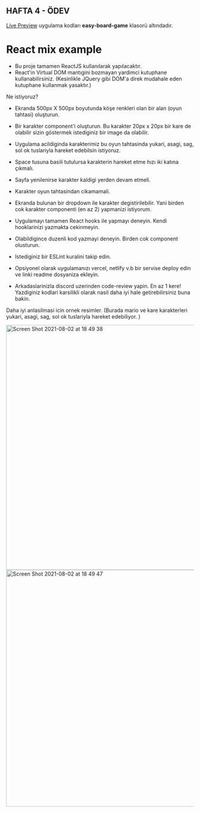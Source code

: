 ## HAFTA 4 - ÖDEV

[Live Preview](https://bootcamp-emreckmk-country-app.netlify.app/)
uygulama kodları **easy-board-game** klasorü altındadır.

# React mix example

- Bu proje tamamen ReactJS kullanılarak yapılacaktır.
- React'in Virtual DOM mantıgini bozmayan yardimci kutuphane kullanabilirsiniz. (Kesinlikle JQuery gibi DOM'a direk mudahale eden kutuphane kullanmak yasaktır.)

Ne istiyoruz?

- Ekranda 500px X 500px boyutunda köşe renkleri olan bir alan (oyun tahtasi) oluşturun.
- Bir karakter component'i oluşturun. Bu karakter 20px x 20px bir kare de olabilir sizin göstermek istediginiz bir image da olabilir.
- Uygulama acildiginda karakterimiz bu oyun tahtasinda yukari, asagi, sag, sol ok tuslariyla hareket edebilsin istiyoruz.
- Space tusuna basili tutulursa karakterin hareket etme hızı iki katına çıkmalı.
- Sayfa yenilenirse karakter kaldigi yerden devam etmeli.
- Karakter oyun tahtasindan cikamamali.
- Ekranda bulunan bir dropdown ile karakter degistirilebilir. Yani birden cok karakter componenti (en az 2) yapmanizi istiyorum.

- Uygulamayı tamamen React hooks ile yapmayı deneyin. Kendi hooklarinizi yazmakta cekinmeyin.
- Olabildigince duzenli kod yazmayi deneyin. Birden cok component olusturun.
- Istediginiz bir ESLint kuralini takip edin.
- Opsiyonel olarak uygulamanızı vercel, netlify v.b bir servise deploy edin ve linki readme dosyaniza ekleyin.
- Arkadaslarinizla discord uzerinden code-review yapin. En az 1 kere! Yazdiginiz kodlari karsilikli olarak nasil daha iyi hale getirebilirsiniz buna bakin.

Daha iyi anlasilmasi icin ornek resimler.
(Burada mario ve kare karakterleri yukari, asagi, sag, sol ok tuslariyla hareket edebiliyor. )

<img width="657" alt="Screen Shot 2021-08-02 at 18 49 38" src="https://user-images.githubusercontent.com/6469914/127889099-c052d9dd-981a-4d0b-90a4-ce0c5747094c.png">
<img width="635" alt="Screen Shot 2021-08-02 at 18 49 47" src="https://user-images.githubusercontent.com/6469914/127889106-d96d075f-8076-47dd-8ead-79b542f639eb.png">
